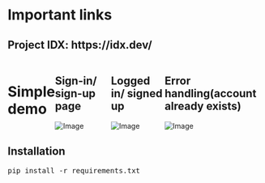 <div> 
  <h1>Important links</h1>
  <h2>Project IDX: <a>https://idx.dev/</a></h2>
</div>


<div style="display: flex; justify-content: center; align-items: center; width: 100%;">
  <h1>Simple demo</h1> 
  <div>
    <h2>Sign-in/ sign-up page</h2>
    <img src="https://github.com/user-attachments/assets/d9720067-1197-4b97-8c30-2814b2177053" alt="Image" />
  </div>
  <div>
    <h2>Logged in/ signed up</h2>
    <img src="https://github.com/user-attachments/assets/95c89988-ddab-4629-b5c8-d9992fe47992" alt="Image"/>
  </div>
  <div>
    <h2>Error handling(account already exists)</h2>
    <img src="https://github.com/user-attachments/assets/b195f624-ab23-4744-b0ea-a6231d5c1732" alt="Image"/>
  </div>
</div>

<h2>Installation</h2>
<pre>pip install -r requirements.txt</pre>
